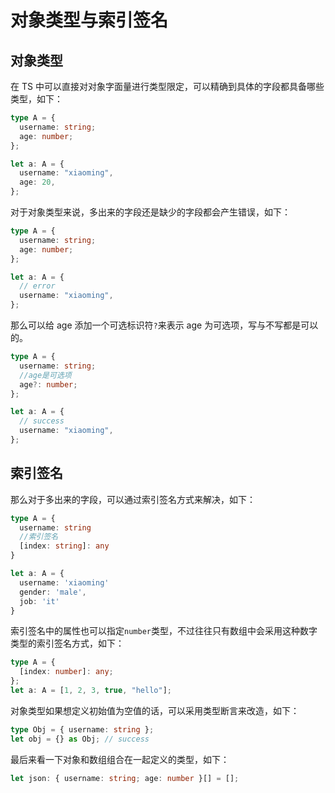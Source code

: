 # 对象类型与索引签名

## 对象类型

在 TS 中可以直接对对象字面量进行类型限定，可以精确到具体的字段都具备哪些类型，如下：

```typescript
type A = {
  username: string;
  age: number;
};

let a: A = {
  username: "xiaoming",
  age: 20,
};
```

对于对象类型来说，多出来的字段还是缺少的字段都会产生错误，如下：

```typescript
type A = {
  username: string;
  age: number;
};

let a: A = {
  // error
  username: "xiaoming",
};
```

那么可以给 age 添加一个可选标识符`?`来表示 age 为可选项，写与不写都是可以的。

```typescript
type A = {
  username: string;
  //age是可选项
  age?: number;
};

let a: A = {
  // success
  username: "xiaoming",
};
```

## 索引签名

那么对于多出来的字段，可以通过索引签名方式来解决，如下：

```typescript
type A = {
  username: string
  //索引签名
  [index: string]: any
}

let a: A = {
  username: 'xiaoming'
  gender: 'male',
  job: 'it'
}
```

索引签名中的属性也可以指定`number`类型，不过往往只有数组中会采用这种数字类型的索引签名方式，如下：

```typescript
type A = {
  [index: number]: any;
};
let a: A = [1, 2, 3, true, "hello"];
```

对象类型如果想定义初始值为空值的话，可以采用类型断言来改造，如下：

```typescript
type Obj = { username: string };
let obj = {} as Obj; // success
```

最后来看一下对象和数组组合在一起定义的类型，如下：

```typescript
let json: { username: string; age: number }[] = [];
```
